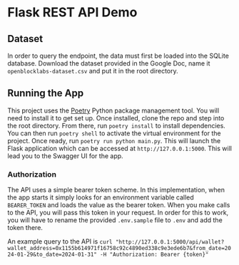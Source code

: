 # Flask REST API Demo

## Dataset

In order to query the endpoint, the data must first be loaded into the SQLite database. Download the dataset provided in the Google Doc, name it `openblocklabs-dataset.csv` and put it in the root directory.

## Running the App

This project uses the [Poetry](https://python-poetry.org/docs/) Python package management tool. You will need to install it to get set up. Once installed, clone the repo and step into the root directory. From there, run `poetry install` to install dependencies. You can then run `poetry shell` to activate the virtual environment for the project. Once ready, run `poetry run python main.py`. This will launch the Flask application which can be accessed at `http://127.0.0.1:5000`. This will lead you to the Swagger UI for the app.

### Authorization

The API uses a simple bearer token scheme. In this implementation, when the app starts it simply looks for an environment variable called `BEARER_TOKEN` and loads the value as the bearer token. When you make calls to the API, you will pass this token in your request. In order for this to work, you will have to rename the provided `.env.sample` file to `.env` and add the token there.

An example query to the API is `curl "http://127.0.0.1:5000/api/wallet?wallet_address=0x1155b614971f16758c92c4890ed338c9e3ede6b7&from_date=2024-01-29&to_date=2024-01-31" -H "Authorization: Bearer {token}"`
